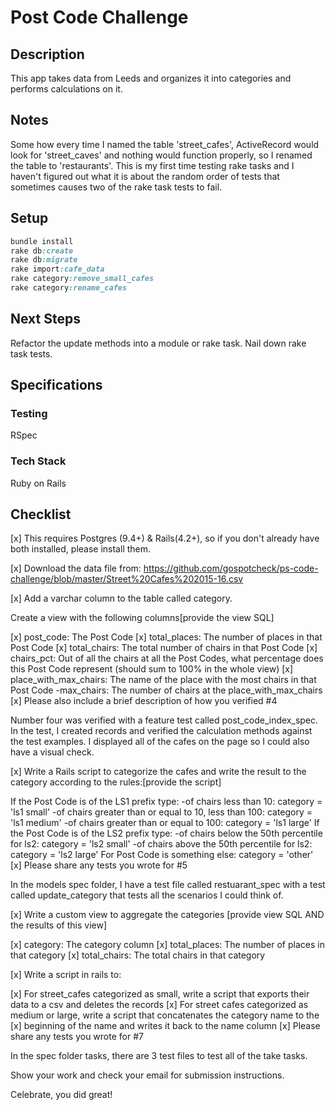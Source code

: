 # Post Code Challenge
## Description
This app takes data from Leeds and organizes it into categories and performs calculations on it.
## Notes
Some how every time I named the table 'street_cafes', ActiveRecord would look for 'street_caves' and nothing would function properly, so I renamed the table to 'restaurants'.
This is my first time testing rake tasks and I haven't figured out what it is about the random order of tests that sometimes causes two of the rake task tests to fail.
## Setup
```Ruby
bundle install
rake db:create
rake db:migrate
rake import:cafe_data
rake category:remove_small_cafes
rake category:rename_cafes
```
## Next Steps
Refactor the update methods into a module or rake task.
Nail down rake task tests.
## Specifications
### Testing
RSpec
### Tech Stack
Ruby on Rails
## Checklist
[x] This requires Postgres (9.4+) & Rails(4.2+), so if you don't already have both installed, please install them.

[x] Download the data file from: https://github.com/gospotcheck/ps-code-challenge/blob/master/Street%20Cafes%202015-16.csv

[x] Add a varchar column to the table called category.

Create a view with the following columns[provide the view SQL]

[x] post_code: The Post Code
[x] total_places: The number of places in that Post Code
[x] total_chairs: The total number of chairs in that Post Code
[x] chairs_pct: Out of all the chairs at all the Post Codes, what percentage does this Post Code represent (should sum to 100% in the whole view)
[x] place_with_max_chairs: The name of the place with the most chairs in that Post Code -max_chairs: The number of chairs at the place_with_max_chairs
[x] Please also include a brief description of how you verified #4

Number four was verified with a feature test called post_code_index_spec. In the test, I created records and verified the calculation methods against the test examples. I displayed all of the cafes on the page so I could also have a visual check.

[x] Write a Rails script to categorize the cafes and write the result to the category according to the rules:[provide the script]

If the Post Code is of the LS1 prefix type:
-of chairs less than 10: category = 'ls1 small'
-of chairs greater than or equal to 10, less than 100: category = 'ls1 medium'
-of chairs greater than or equal to 100: category = 'ls1 large'
If the Post Code is of the LS2 prefix type:
-of chairs below the 50th percentile for ls2: category = 'ls2 small'
-of chairs above the 50th percentile for ls2: category = 'ls2 large'
For Post Code is something else:
category = 'other'
[x] Please share any tests you wrote for #5

In the models spec folder, I have a test file called restuarant_spec with a test called update_category that tests all the scenarios I could think of.

[x] Write a custom view to aggregate the categories [provide view SQL AND the results of this view]

[x] category: The category column
[x] total_places: The number of places in that category
[x] total_chairs: The total chairs in that category

[x] Write a script in rails to:

[x] For street_cafes categorized as small, write a script that exports their data to a csv and deletes the records
[x] For street cafes categorized as medium or large, write a script that concatenates the category name to the [x] beginning of the name and writes it back to the name column
[x] Please share any tests you wrote for #7

In the spec folder tasks, there are 3 test files to test all of the take tasks.

Show your work and check your email for submission instructions.

Celebrate, you did great!
